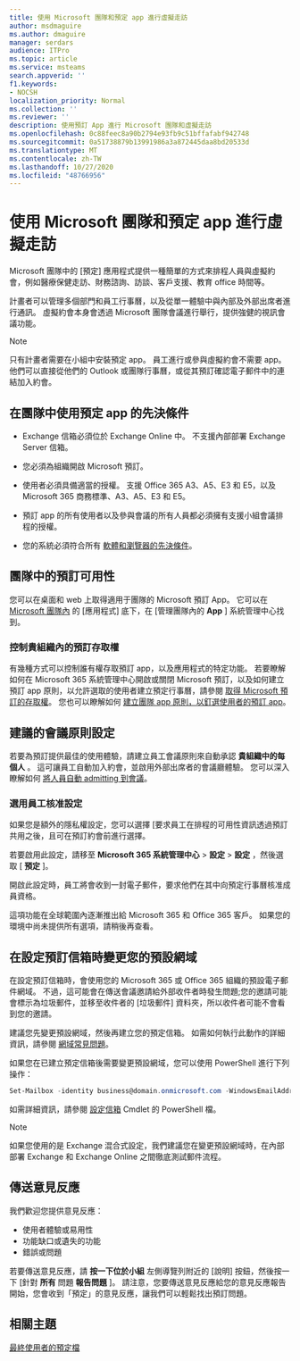 ```yaml
---
title: 使用 Microsoft 團隊和預定 app 進行虛擬走訪
author: msdmaguire
ms.author: dmaguire
manager: serdars
audience: ITPro
ms.topic: article
ms.service: msteams
search.appverid: ''
f1.keywords:
- NOCSH
localization_priority: Normal
ms.collection: ''
ms.reviewer: ''
description: 使用預訂 App 進行 Microsoft 團隊和虛擬走訪
ms.openlocfilehash: 0c88feec8a90b2794e93fb9c51bffafabf942748
ms.sourcegitcommit: 0a51738879b13991986a3a872445daa8bd20533d
ms.translationtype: MT
ms.contentlocale: zh-TW
ms.lasthandoff: 10/27/2020
ms.locfileid: "48766956"
---
```

# <a name="virtual-visits-with-microsoft-teams-and-the-bookings-app"></a>使用 Microsoft 團隊和預定 app 進行虛擬走訪

Microsoft 團隊中的 [預定] 應用程式提供一種簡單的方式來排程人員與虛擬約會，例如醫療保健走訪、財務諮詢、訪談、客戶支援、教育 office 時間等。

計畫者可以管理多個部門和員工行事曆，以及從單一體驗中與內部及外部出席者進行通訊。 虛擬約會本身會透過 Microsoft 團隊會議進行舉行，提供強健的視訊會議功能。

> [!NOTE]
> 只有計畫者需要在小組中安裝預定 app。 員工進行或參與虛擬約會不需要 app。 他們可以直接從他們的 Outlook 或團隊行事曆，或從其預訂確認電子郵件中的連結加入約會。

## <a name="prerequisites-for-using-the-bookings-app-in-teams"></a>在團隊中使用預定 app 的先決條件

- Exchange 信箱必須位於 Exchange Online 中。 不支援內部部署 Exchange Server 信箱。

- 您必須為組織開啟 Microsoft 預訂。

- 使用者必須具備適當的授權。 支援 Office 365 A3、A5、E3 和 E5，以及 Microsoft 365 商務標準、A3、A5、E3 和 E5。

- 預訂 app 的所有使用者以及參與會議的所有人員都必須擁有支援小組會議排程的授權。

- 您的系統必須符合所有 [軟體和瀏覽器的先決條件](hardware-requirements-for-the-teams-app.md)。

## <a name="availability-of-bookings-in-teams"></a>團隊中的預訂可用性

您可以在桌面和 web 上取得適用于團隊的 Microsoft 預訂 App。 它可以在 [Microsoft 團隊內](https://teams.microsoft.com/l/app/4c4ec2e8-4a2c-4bce-8d8f-00fc664a4e5b?source=store-copy-link) 的 [應用程式] 底下，在 [管理團隊內的 **App** ] 系統管理中心找到。

### <a name="control-access-to-bookings-within-your-organization"></a>控制貴組織內的預訂存取權

有幾種方式可以控制誰有權存取預訂 app，以及應用程式的特定功能。 若要瞭解如何在 Microsoft 365 系統管理中心開啟或關閉 Microsoft 預訂，以及如何建立預訂 app 原則，以允許選取的使用者建立預定行事曆，請參閱 [取得 Microsoft 預訂的存取權](https://support.microsoft.com/en-us/office/get-access-to-microsoft-bookings-5382dc07-aaa5-45c9-8767-502333b214ce)。 您也可以瞭解如何 [建立團隊 app 原則，以釘選使用者的預訂 app](teams-app-setup-policies.md)。

## <a name="recommended-meeting-policy-settings"></a>建議的會議原則設定

若要為預訂提供最佳的使用體驗，請建立員工會議原則來自動承認 **貴組織中的每個人** 。 這可讓員工自動加入約會，並啟用外部出席者的會議廳體驗。 您可以深入瞭解如何 [將人員自動 admitting 到會議](meeting-policies-in-teams.md#automatically-admit-people)。

### <a name="optional-staff-approvals-setting"></a>選用員工核准設定

如果您是額外的隱私權設定，您可以選擇 [要求員工在排程的可用性資訊透過預訂共用之後，且可在預訂約會前進行選擇。  

若要啟用此設定，請移至 **Microsoft 365 系統管理中心** \> **設定** \> **設定** ，然後選取 [ **預定** ]。

開啟此設定時，員工將會收到一封電子郵件，要求他們在其中向預定行事曆核准成員資格。  

這項功能在全球範圍內逐漸推出給 Microsoft 365 和 Office 365 客戶。 如果您的環境中尚未提供所有選項，請稍後再查看。

## <a name="changing-your-default-domain-when-setting-up-bookings-mailboxes"></a>在設定預訂信箱時變更您的預設網域

在設定預訂信箱時，會使用您的 Microsoft 365 或 Office 365 組織的預設電子郵件網域。 不過，這可能會在傳送會議邀請給外部收件者時發生問題;您的邀請可能會標示為垃圾郵件，並移至收件者的 [垃圾郵件] 資料夾，所以收件者可能不會看到您的邀請。

建議您先變更預設網域，然後再建立您的預定信箱。 如需如何執行此動作的詳細資訊，請參閱 [網域常見問題](https://docs.microsoft.com/microsoft-365/admin/setup/domains-faq#how-do-i-set-or-change-the-default-domain-in-office-365)。

如果您在已建立預定信箱後需要變更預設網域，您可以使用 PowerShell 進行下列操作：

```PowerShell
Set-Mailbox -identity business@domain.onmicrosoft.com -WindowsEmailAddress business@domain.com -EmailAddresses business@domain.com
```

如需詳細資訊，請參閱 [設定信箱](https://docs.microsoft.com/powershell/module/exchange/mailboxes/set-mailbox) Cmdlet 的 PowerShell 檔。

> [!NOTE]
> 如果您使用的是 Exchange 混合式設定，我們建議您在變更預設網域時，在內部部署 Exchange 和 Exchange Online 之間徹底測試郵件流程。

## <a name="sending-feedback"></a>傳送意見反應

我們歡迎您提供意見反應：

  - 使用者體驗或易用性
  - 功能缺口或遺失的功能
  - 錯誤或問題
  
若要傳送意見反應，請 **按一下位於小組** 左側導覽列附近的 [說明] 按鈕，然後按一下 [針對 **所有** 問題 **報告問題** ]。 請注意，您要傳送意見反應給您的意見反應報告開始，您會收到「預定」的意見反應，讓我們可以輕鬆找出預訂問題。

## <a name="related-topics"></a>相關主題

[最終使用者的預定檔](https://support.office.com/en-us/article/apps-and-services-cc1fba57-9900-4634-8306-2360a40c665b?ui=en-US&rs=en-US&ad=US#PickTab=Bookings)
